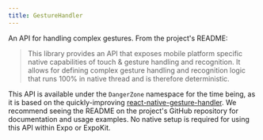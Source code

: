 ```yaml
---
title: GestureHandler
---
```


An API for handling complex gestures. From the project's README:

> This library provides an API that exposes mobile platform specific native capabilities of touch & gesture handling and recognition. It allows for defining complex gesture handling and recognition logic that runs 100% in native thread and is therefore deterministic.

This API is available under the `DangerZone` namespace for the time being, as it is based on the quickly-improving [react-native-gesture-handler](https://github.com/kmagiera/react-native-gesture-handler). We recommend seeing the README on the project's GitHub repository for documentation and usage examples. No native setup is required for using this API within Expo or ExpoKit.
